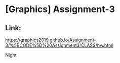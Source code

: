 # [Graphics] Assignment-3

## Link:
https://graphics2019.github.io/Assignment-3/%5BCODE%5D%20Assignment3/CLASS/hw.html

Night
